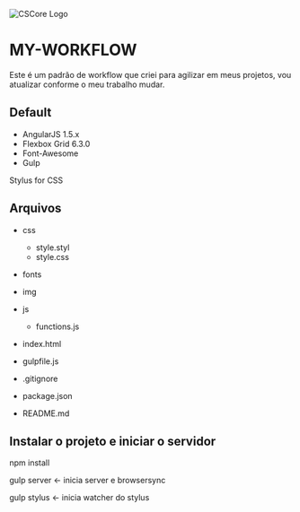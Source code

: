 ![CSCore Logo](http://ap.imagensbrasil.org/images/my-workflow.png)

# MY-WORKFLOW
Este é um padrão de workflow que criei para agilizar em meus projetos, vou atualizar conforme o meu trabalho mudar.

## Default

- AngularJS 1.5.x
- Flexbox Grid 6.3.0
- Font-Awesome
- Gulp

Stylus for CSS

## Arquivos

  - css
    - style.styl
    - style.css
  - fonts
  - img
  - js
    - functions.js

- index.html
- gulpfile.js
- .gitignore
- package.json
- README.md

## Instalar o projeto e iniciar o servidor

npm install

gulp server <- inicia server e browsersync

gulp stylus <- inicia watcher do stylus
